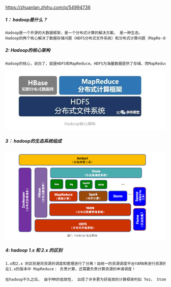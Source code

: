 https://zhuanlan.zhihu.com/p/54994736

##### 1： hadoop是什么？

```tex
Hadoop是一个开源的大数据框架，是一个分布式计算的解决方案。 是一种生态。
Hadoop的两个核心解决了数据存储问题（HDFS分布式文件系统）和分布式计算问题（MapRe-duce）。
```

##### 2: Hadoop的核心架构

```tex
Hadoop的核心，说白了，就是HDFS和MapReduce。HDFS为海量数据提供了存储，而MapReduce为海量数据提供了计算框架。
```

![image-20200708232447635](../picture\image-20200708232447635.png)

##### 3： hadoop的生态系统组成

![image-20200708232729995](../picture\image-20200708232729995.png)

##### 4: hadoop 1.x 和 2.x 的区别

```tex
1.x和2.x 的区别是将资源的调度和管理进行了分离！由统一的资源调度平台YARN来进行资源的调度管理，提升hadoop的通用性！
在1.x的版本中 MapReduce： 负责计算，还需要负责计算资源的申请调度！

在hadoop不久之后， 由于MR的低效性， 出现了许多更为好高效的计算框架列如 Tez， Stom， Spark， Flink (这样通过yarn的资源调度可以更具有通用化和切换性)
```

